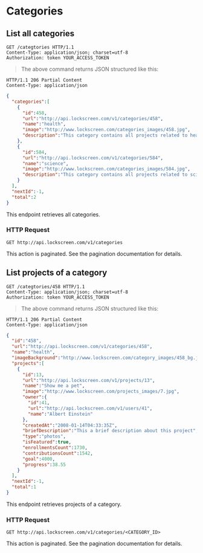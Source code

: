 # Categories

## List all categories

```http
GET /categtories HTTP/1.1
Content-Type: application/json; charset=utf-8
Authorization: token YOUR_ACCESS_TOKEN
```

> The above command returns JSON structured like this:

```http
HTTP/1.1 206 Partial Content
Content-Type: application/json
```

```json
{  
  "categories":[  
    {  
      "id":458,
      "url":"http://api.lockscreen.com/v1/categories/458",
      "name":"health",
      "image":"http://www.lockscreen.com/categories_images/458.jpg",
      "description":"This category contains all projects related to heath"
    },
    {  
      "id":584,
      "url":"http://api.lockscreen.com/v1/categories/584",
      "name":"science",
      "image":"http://www.lockscreen.com/categories_images/584.jpg",
      "description":"This category contains all projects related to science"
    }
  ],
  "nextId":-1,
  "total":2
}
```
This endpoint retrieves all categories.

### HTTP Request

`GET http://api.lockscreen.com/v1/categories`

<aside class="notice">
This action is paginated. See the pagination documentation for details.
</aside>

## List projects of a category

```http
GET /categtories/458 HTTP/1.1
Content-Type: application/json; charset=utf-8
Authorization: token YOUR_ACCESS_TOKEN
```

> The above command returns JSON structured like this:

```http
HTTP/1.1 206 Partial Content
Content-Type: application/json
```

```json
{  
  "id":"458",
  "url":"http://api.lockscreen.com/v1/categories/458",
  "name":"health",
  "imageBackground":"http://www.lockscreen.com/category_images/458_bg.jpg",
  "projects":[  
    {  
      "id":13,
      "url":"http://api.lockscreen.com/v1/projects/13",
      "name":"Show me a pet",
      "image":"http://www.lockscreen.com/projects_images/7.jpg",
      "owner":{  
        "id":41,
        "url":"http://api.lockscreen.com/v1/users/41",
        "name":"Albert Einstein"
      },
      "createdAt":"2008-01-14T04:33:35Z",
      "briefDescription":"This a brief description about this project",
      "type":"photos",
      "isFeatured":true,
      "enrollmentsCount":1730,
      "contributionsCount":1542,
      "goal":4000,
      "progress":38.55
    }
  ],
  "nextId":-1,
  "total":1
}
```

This endpoint retrieves projects of a category.

### HTTP Request

`GET http://api.lockscreen.com/v1/categories/<CATEGORY_ID>`

<aside class="notice">
This action is paginated. See the pagination documentation for details.
</aside>
